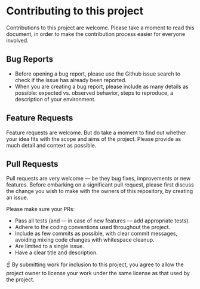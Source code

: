 # Contributing to this project
Contributions to this project are welcome. Please take a moment to read this document, in order to make the contribution process easier for everyone involved.

## Bug Reports
- Before opening a bug report, please use the Github issue search to check if the issue has already been reported. 
- When you are creating a bug report, please include as many details as possible: expected vs. observed behavior, steps to reproduce, a description of your environment.

## Feature Requests
Feature requests are welcome. But do take a moment to find out whether your idea fits with the scope and aims of the project. Please provide as much detail and context as possible.

## Pull Requests
Pull requests are very welcome — be they bug fixes, improvements or new features. Before embarking on a significant pull request, please first discuss the change you wish to make with the owners of this repository, by creating an issue.

Please make sure your PRs:
- Pass all tests (and — in case of new features — add appropriate tests).
- Adhere to the coding conventions used throughout the project.
- Include as few commits as possible, with clear commit messages, avoiding mixing code changes with whitespace cleanup.
- Are limited to a single issue.
- Have a clear title and description.

:point_up: By submitting work for inclusion to this project, you agree to allow the project owner to license your work under the same license as that used by the project.